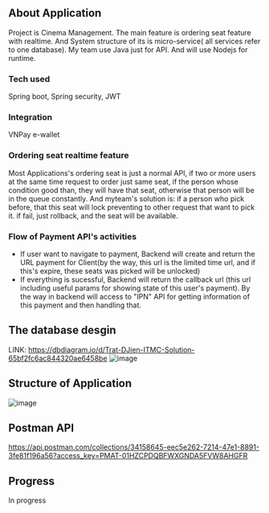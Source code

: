 ## About Application
Project is Cinema Management. The main feature is ordering seat feature with realtime. And System structure of its is micro-service( all services refer to one database). My team use Java just for API. And will use Nodejs for runtime.

### Tech used
Spring boot, Spring security, JWT
### Integration
VNPay e-wallet
### Ordering seat realtime feature
Most Applications's ordering seat is just a normal API, if two or more users at the same time request to order just same seat, if the person whose condition good than, they will have that seat, otherwise that person will be in the queue constantly.
And myteam's solution is: if a person who pick before, that this seat will lock preventing to other request that want to pick it. if fail, just rollback, and the seat will be available.
### Flow of Payment API's activities
- If user want to navigate to payment, Backend will create and return the URL payment for Client(by the way, this url is the limited time url, and if this's expire, these seats was picked will be unlocked)
- If everything is sucessful, Backend will return the callback url (this url including useful params for showing state of this user's payment). By the way in backend will access to "IPN" API for getting information of this payment and then handling that.

## The database desgin 
LINK: https://dbdiagram.io/d/Trat-DJien-ITMC-Solution-65bf2fc6ac844320ae6458be
![image](https://github.com/realtime-cinema/CinemaManagement/assets/90248665/741cacde-2ff3-4207-885c-cf391ec005e5)
## Structure of Application
![image](https://github.com/realtime-cinema/CinemaManagement/assets/90248665/e361de87-dad8-4714-8981-593d135c5969)

## Postman API 
https://api.postman.com/collections/34158645-eec5e262-7214-47e1-8891-3fe81f196a56?access_key=PMAT-01HZCPDQBFWXGNDA5FVW8AHGFR

## Progress
In progress 
